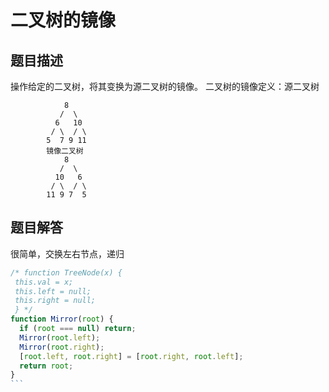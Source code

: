 # 二叉树的镜像

## 题目描述

操作给定的二叉树，将其变换为源二叉树的镜像。
二叉树的镜像定义：源二叉树 
```
    	    8
    	   /  \
    	  6   10
    	 / \  / \
    	5  7 9 11
    	镜像二叉树
    	    8
    	   /  \
    	  10   6
    	 / \  / \
    	11 9 7  5
```


## 题目解答

很简单，交换左右节点，递归

````javascript
/* function TreeNode(x) {
 this.val = x;
 this.left = null;
 this.right = null;
 } */
function Mirror(root) {
  if (root === null) return;
  Mirror(root.left);
  Mirror(root.right);
  [root.left, root.right] = [root.right, root.left];
  return root;
}
```
